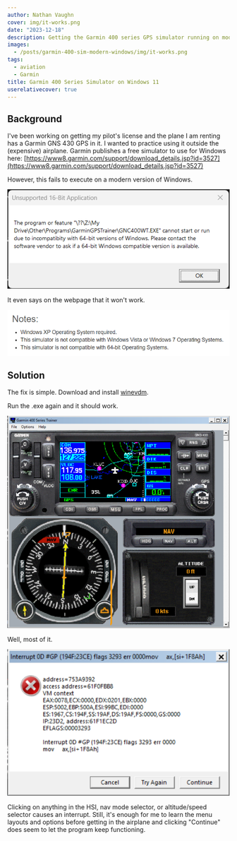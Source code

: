 ```yaml
---
author: Nathan Vaughn
cover: img/it-works.png
date: "2023-12-18"
description: Getting the Garmin 400 series GPS simulator running on modern versions of Windows
images:
  - /posts/garmin-400-sim-modern-windows/img/it-works.png
tags:
  - aviation
  - Garmin
title: Garmin 400 Series Simulator on Windows 11
userelativecover: true
---
```


## Background

I've been working on getting my pilot's license and the plane I am renting has a Garmin
GNS 430 GPS in it. I wanted to practice using it outside the (expensive) airplane.
Garmin publishes a free simulator to use for Windows here:
[https://www8.garmin.com/support/download_details.jsp?id=3527](https://www8.garmin.com/support/download_details.jsp?id=3527)

However, this fails to execute on a modern version of Windows.

![Unsupported 16-bit application. The program or feature GNC400WT.EXE cannot start or run due to incompatibility with 64-bit versions of Windows](img/launch-failure.png)

It even says on the webpage that it won't work.

![Windows XP Operating System required. This simulator is not compatible with Windows Vista or Windows 7 Operating Systems. This simulator is not compatible with 64-bit Operating Systems.](img/notes.png "Not with that attitude.")

## Solution

The fix is simple. Download and install [winevdm](https://github.com/otya128/winevdm).

Run the .exe again and it should work.

![Garmin GPS trainer running on Windows 11](img/it-works.png)

Well, most of it.

![Program panic](img/panic.png)

Clicking on anything in the HSI, nav mode selector, or altitude/speed selector
causes an interrupt. Still, it's enough for me to learn the menu layouts
and options before getting in the airplane and clicking "Continue" does
seem to let the program keep functioning.
